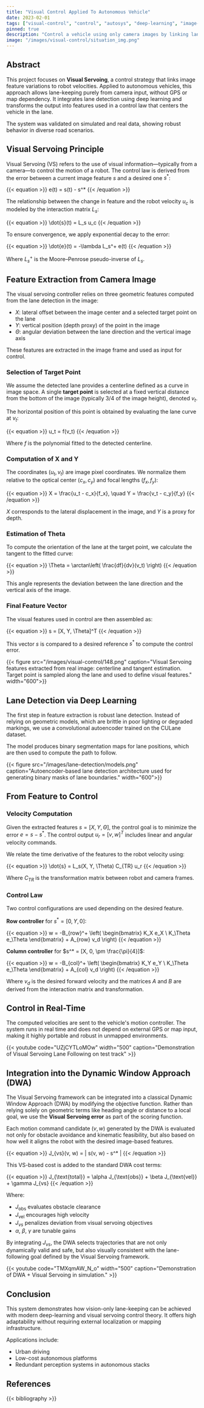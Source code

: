 ```yaml
---
title: "Visual Control Applied To Autonomous Vehicle"
date: 2023-02-01
tags: ["visual-control", "control", "autosys", "deep-learning", "image-processing"]
pinned: true
description: "Control a vehicle using only camera images by linking lane features to vehicle speed and orientation."
image: "/images/visual-control/situation_img.png"
---
```


## Abstract

This project focuses on **Visual Servoing**, a control strategy that links image feature variations to robot velocities. Applied to autonomous vehicles, this approach allows lane-keeping purely from camera input, without GPS or map dependency. It integrates lane detection using deep learning and transforms the output into features used in a control law that centers the vehicle in the lane.

The system was validated on simulated and real data, showing robust behavior in diverse road scenarios.

## Visual Servoing Principle

Visual Servoing (VS) refers to the use of visual information—typically from a camera—to control the motion of a robot. The control law is derived from the error between a current image feature $s$ and a desired one $s^*$:

{{< equation >}}
e(t) = s(t) - s^*
{{< /equation >}}

The relationship between the change in feature and the robot velocity $u_c$ is modeled by the interaction matrix $L_s$:

{{< equation >}}
\dot{s}(t) = L_s u_c
{{< /equation >}}

To ensure convergence, we apply exponential decay to the error:

{{< equation >}}
\dot{e}(t) = -\lambda L_s^+ e(t)
{{< /equation >}}

Where $L_s^+$ is the Moore–Penrose pseudo-inverse of $L_s$.

## Feature Extraction from Camera Image

The visual servoing controller relies on three geometric features computed from the lane detection in the image:

- $X$: lateral offset between the image center and a selected target point on the lane  
- $Y$: vertical position (depth proxy) of the point in the image  
- $\Theta$: angular deviation between the lane direction and the vertical image axis  

These features are extracted in the image frame and used as input for control.

### Selection of Target Point

We assume the detected lane provides a centerline defined as a curve in image space. A single **target point** is selected at a fixed vertical distance from the bottom of the image (typically 3/4 of the image height), denoted $v_t$.

The horizontal position of this point is obtained by evaluating the lane curve at $v_t$:

{{< equation >}}
u_t = f(v_t)
{{< /equation >}}

Where $f$ is the polynomial fitted to the detected centerline.

### Computation of X and Y

The coordinates $(u_t, v_t)$ are image pixel coordinates. We normalize them relative to the optical center $(c_x, c_y)$ and focal lengths $(f_x, f_y)$:

{{< equation >}}
X = \frac{u_t - c_x}{f_x}, \quad Y = \frac{v_t - c_y}{f_y}
{{< /equation >}}

$X$ corresponds to the lateral displacement in the image, and $Y$ is a proxy for depth.

### Estimation of Theta

To compute the orientation of the lane at the target point, we calculate the tangent to the fitted curve:

{{< equation >}}
\Theta = \arctan\left( \frac{df}{dv}(v_t) \right)
{{< /equation >}}

This angle represents the deviation between the lane direction and the vertical axis of the image.

### Final Feature Vector

The visual features used in control are then assembled as:

{{< equation >}}
s = [X, Y, \Theta]^T
{{< /equation >}}

This vector $s$ is compared to a desired reference $s^*$ to compute the control error.

{{< figure src="/images/visual-control/148.png" caption="Visual Servoing features extracted from real image: centerline and tangent estimation. Target point is sampled along the lane and used to define visual features." width="600">}}

## Lane Detection via Deep Learning

The first step in feature extraction is robust lane detection. Instead of relying on geometric models, which are brittle in poor lighting or degraded markings, we use a convolutional autoencoder trained on the CULane dataset.

The model produces binary segmentation maps for lane positions, which are then used to compute the path to follow.

{{< figure src="/images/lane-detection/models.png" caption="Autoencoder-based lane detection architecture used for generating binary masks of lane boundaries." width="600">}}

## From Feature to Control

### Velocity Computation

Given the extracted features $s = [X, Y, \Theta]$, the control goal is to minimize the error $e = s - s^*$. The control output $u_r = [v, w]^T$ includes linear and angular velocity commands.

We relate the time derivative of the features to the robot velocity using:

{{< equation >}}
\dot{s} = L_s(X, Y, \Theta) C_{TR} u_r
{{< /equation >}}

Where $C_{TR}$ is the transformation matrix between robot and camera frames.

### Control Law

Two control configurations are used depending on the desired feature.

**Row controller** for $s^* = [0, Y, 0]$:

{{< equation >}}
w = -B_{row}^+ \left( 
\begin{bmatrix}
K_X e_X \\
K_\Theta e_\Theta
\end{bmatrix} + A_{row} v_d
\right)
{{< /equation >}}

**Column controller** for $s^* = [X, 0, \pm \frac{\pi}{4}]$:

{{< equation >}}
w = -B_{col}^+ \left( 
\begin{bmatrix}
K_Y e_Y \\
K_\Theta e_\Theta
\end{bmatrix} + A_{col} v_d
\right)
{{< /equation >}}

Where $v_d$ is the desired forward velocity and the matrices $A$ and $B$ are derived from the interaction matrix and transformation.

## Control in Real-Time

The computed velocities are sent to the vehicle's motion controller. The system runs in real time and does not depend on external GPS or map input, making it highly portable and robust in unmapped environments.

{{< youtube code="UZjCYTLoMOw" width="500" caption="Demonstration of Visual Servoing Lane Following on test track" >}}

## Integration into the Dynamic Window Approach (DWA)

The Visual Servoing framework can be integrated into a classical Dynamic Window Approach (DWA) by modifying the objective function. Rather than relying solely on geometric terms like heading angle or distance to a local goal, we use the **Visual Servoing error** as part of the scoring function.

Each motion command candidate $(v, w)$ generated by the DWA is evaluated not only for obstacle avoidance and kinematic feasibility, but also based on how well it aligns the robot with the desired image-based features.

{{< equation >}}
J_{vs}(v, w) = \| s(v, w) - s^* \|
{{< /equation >}}

This VS-based cost is added to the standard DWA cost terms:

{{< equation >}}
J_{\text{total}} = \alpha J_{\text{obs}} + \beta J_{\text{vel}} + \gamma J_{vs}
{{< /equation >}}

Where:

- $J_{\text{obs}}$ evaluates obstacle clearance  
- $J_{\text{vel}}$ encourages high velocity  
- $J_{vs}$ penalizes deviation from visual servoing objectives  
- $\alpha$, $\beta$, $\gamma$ are tunable gains

By integrating $J_{vs}$, the DWA selects trajectories that are not only dynamically valid and safe, but also visually consistent with the lane-following goal defined by the Visual Servoing framework.

{{< youtube code="TMXqmAW_N_o" width="500" caption="Demonstration of DWA + Visual Servoing in simulation." >}}

## Conclusion

This system demonstrates how vision-only lane-keeping can be achieved with modern deep-learning and visual servoing control theory. It offers high adaptability without requiring external localization or mapping infrastructure.

Applications include:

- Urban driving  
- Low-cost autonomous platforms  
- Redundant perception systems in autonomous stacks

## References

{{< bibliography >}}

